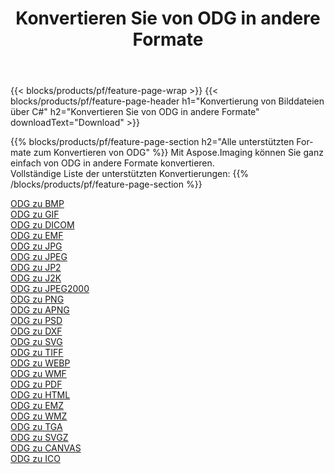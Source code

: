 ﻿---
title: Konvertieren Sie von ODG in andere Formate 
weight: 3920
url: /de/net/conversion/from/odg 
lang: de
langdirlevel: 2
locales: zh-hans,ja,it,ru,de,es,fr,nl,id,lt,pl,pt,vi,tr,ko,zh-hant,ar,hi,th,sv,cs,uk,he
description: Mit Aspose.Imaging können Sie ganz einfach von ODG in andere Formate konvertieren
---

{{< blocks/products/pf/feature-page-wrap >}}
{{< blocks/products/pf/feature-page-header h1="Konvertierung von Bilddateien über C#" h2="Konvertieren Sie von ODG in andere Formate" downloadText="Download" >}}


{{% blocks/products/pf/feature-page-section  h2="Alle unterstützten Formate zum Konvertieren von ODG" %}}
Mit Aspose.Imaging können Sie ganz einfach von ODG in andere Formate konvertieren.
<br/>
Vollständige Liste der unterstützten Konvertierungen:
{{% /blocks/products/pf/feature-page-section %}}
<div class="container-fluid productfamilypage bg-gray">
    <div class="convertypes bg-gray agp-content section">
        <div class="container">
		<div class="row other-converters">
		    <div class='col-md-2 other-converter remove-lp remove-rp'><a href="/imaging/de/net/conversion/odg-to-bmp" >ODG zu BMP</a></div><div class='col-md-2 other-converter remove-lp remove-rp'><a href="/imaging/de/net/conversion/odg-to-gif" >ODG zu GIF</a></div><div class='col-md-2 other-converter remove-lp remove-rp'><a href="/imaging/de/net/conversion/odg-to-dicom" >ODG zu DICOM</a></div><div class='col-md-2 other-converter remove-lp remove-rp'><a href="/imaging/de/net/conversion/odg-to-emf" >ODG zu EMF</a></div><div class='col-md-2 other-converter remove-lp remove-rp'><a href="/imaging/de/net/conversion/odg-to-jpg" >ODG zu JPG</a></div><div class='col-md-2 other-converter remove-lp remove-rp'><a href="/imaging/de/net/conversion/odg-to-jpeg" >ODG zu JPEG</a></div><div class='col-md-2 other-converter remove-lp remove-rp'><a href="/imaging/de/net/conversion/odg-to-jp2" >ODG zu JP2</a></div><div class='col-md-2 other-converter remove-lp remove-rp'><a href="/imaging/de/net/conversion/odg-to-j2k" >ODG zu J2K</a></div><div class='col-md-2 other-converter remove-lp remove-rp'><a href="/imaging/de/net/conversion/odg-to-jpeg2000" >ODG zu JPEG2000</a></div><div class='col-md-2 other-converter remove-lp remove-rp'><a href="/imaging/de/net/conversion/odg-to-png" >ODG zu PNG</a></div><div class='col-md-2 other-converter remove-lp remove-rp'><a href="/imaging/de/net/conversion/odg-to-apng" >ODG zu APNG</a></div><div class='col-md-2 other-converter remove-lp remove-rp'><a href="/imaging/de/net/conversion/odg-to-psd" >ODG zu PSD</a></div><div class='col-md-2 other-converter remove-lp remove-rp'><a href="/imaging/de/net/conversion/odg-to-dxf" >ODG zu DXF</a></div><div class='col-md-2 other-converter remove-lp remove-rp'><a href="/imaging/de/net/conversion/odg-to-svg" >ODG zu SVG</a></div><div class='col-md-2 other-converter remove-lp remove-rp'><a href="/imaging/de/net/conversion/odg-to-tiff" >ODG zu TIFF</a></div><div class='col-md-2 other-converter remove-lp remove-rp'><a href="/imaging/de/net/conversion/odg-to-webp" >ODG zu WEBP</a></div><div class='col-md-2 other-converter remove-lp remove-rp'><a href="/imaging/de/net/conversion/odg-to-wmf" >ODG zu WMF</a></div><div class='col-md-2 other-converter remove-lp remove-rp'><a href="/imaging/de/net/conversion/odg-to-pdf" >ODG zu PDF</a></div><div class='col-md-2 other-converter remove-lp remove-rp'><a href="/imaging/de/net/conversion/odg-to-html" >ODG zu HTML</a></div><div class='col-md-2 other-converter remove-lp remove-rp'><a href="/imaging/de/net/conversion/odg-to-emz" >ODG zu EMZ</a></div><div class='col-md-2 other-converter remove-lp remove-rp'><a href="/imaging/de/net/conversion/odg-to-wmz" >ODG zu WMZ</a></div><div class='col-md-2 other-converter remove-lp remove-rp'><a href="/imaging/de/net/conversion/odg-to-tga" >ODG zu TGA</a></div><div class='col-md-2 other-converter remove-lp remove-rp'><a href="/imaging/de/net/conversion/odg-to-svgz" >ODG zu SVGZ</a></div><div class='col-md-2 other-converter remove-lp remove-rp'><a href="/imaging/de/net/conversion/odg-to-canvas" >ODG zu CANVAS</a></div><div class='col-md-2 other-converter remove-lp remove-rp'><a href="/imaging/de/net/conversion/odg-to-ico" >ODG zu ICO</a></div>
                </div>
        </div>
    </div>
</div>
<br/>

